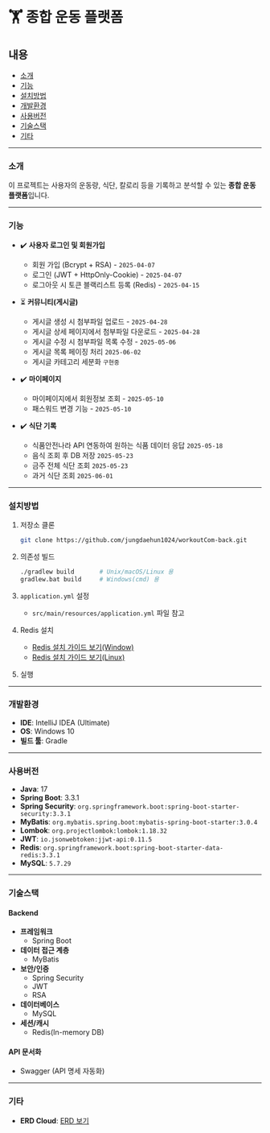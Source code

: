 # 🏋️ 종합 운동 플랫폼

## 내용
- [소개](#소개)
- [기능](#기능)
- [설치방법](#설치방법)
- [개발환경](#개발환경)
- [사용버전](#사용버전)
- [기술스택](#기술스택)
- [기타](#기타)

---

### 소개
이 프로젝트는 사용자의 운동량, 식단, 칼로리 등을 기록하고 분석할 수 있는 **종합 운동 플랫폼**입니다.

---

### 기능

- ✔️ **사용자 로그인 및 회원가입**
    - 회원 가입 (Bcrypt + RSA) - `2025-04-07`
    - 로그인 (JWT + HttpOnly-Cookie) - `2025-04-07`
    - 로그아웃 시 토큰 블랙리스트 등록 (Redis) - `2025-04-15`

- ⏳ **커뮤니티(게시글)**
    - 게시글 생성 시 첨부파일 업로드 - `2025-04-28`
    - 게시글 상세 페이지에서 첨부파일 다운로드 - `2025-04-28`
    - 게시글 수정 시 첨부파일 목록 수정 - `2025-05-06`
    - 게시글 목록 페이징 처리 `2025-06-02`
    - 게시글 카테고리 세분화 `구현중`

- ✔️ **마이페이지**
    - 마이페이지에서 회원정보 조회 - `2025-05-10`
    - 패스워드 변경 기능 - `2025-05-10`

- ✔️ **식단 기록**
    - 식품안전나라 API 연동하여 원하는 식품 데이터 응답 `2025-05-18`
    - 음식 조회 후 DB 저장 `2025-05-23`
    - 금주 전체 식단 조회 `2025-05-23`
    - 과거 식단 조회 `2025-06-01`

---

### 설치방법

1. 저장소 클론
    ```bash
    git clone https://github.com/jungdaehun1024/workoutCom-back.git
    ```

2. 의존성 빌드
    ```bash
    ./gradlew build       # Unix/macOS/Linux 용  
    gradlew.bat build     # Windows(cmd) 용
    ```

3. `application.yml` 설정
    - `src/main/resources/application.yml` 파일 참고

4. Redis 설치
    - [Redis 설치 가이드 보기(Window)](https://ittrue.tistory.com/318#google_vignette)
    - [Redis 설치 가이드 보기(Linux)](http://chanhan.tistory.com/entry/Linux-Ubuntu%EC%97%90-Redis-%EC%84%A4%EC%B9%98%ED%95%98%EA%B8%B0)

5. 실행

---

### 개발환경

- **IDE**: IntelliJ IDEA (Ultimate)
- **OS**: Windows 10
- **빌드 툴**: Gradle

---

### 사용버전

- **Java**: 17
- **Spring Boot**: 3.3.1
- **Spring Security**: `org.springframework.boot:spring-boot-starter-security:3.3.1`
- **MyBatis**: `org.mybatis.spring.boot:mybatis-spring-boot-starter:3.0.4`
- **Lombok**: `org.projectlombok:lombok:1.18.32`
- **JWT**: `io.jsonwebtoken:jjwt-api:0.11.5`
- **Redis**: `org.springframework.boot:spring-boot-starter-data-redis:3.3.1`
- **MySQL**: `5.7.29`

---

### 기술스택

#### **Backend**  
  - **프레임워크**  
    - Spring Boot  
  - **데이터 접근 계층**  
    - MyBatis
  - **보안/인증**
    - Spring Security
    - JWT
    - RSA
  - **데이터베이스**
    - MySQL
  - **세션/캐시**
    - Redis(In-memory DB)
#### **API 문서화**
  - Swagger (API 명세 자동화)

---

### 기타

- **ERD Cloud**: [ERD 보기](https://www.erdcloud.com/d/5yYvfZ5evYZvaeNHy)
